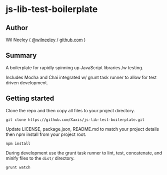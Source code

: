 # js-lib-test-boilerplate

## Author

Wil Neeley ( [@wilneeley](http://twitter.com/wilneeley) / [github.com](https://github.com/Xaxis) )

## Summary

A boilerplate for rapidly spinning up JavaScript libraries /w testing.

Includes Mocha and Chai integrated w/ grunt task runner to allow for test driven development.

## Getting started

Clone the repo and then copy all files to your project directory.

```
git clone https://github.com/Xaxis/js-lib-test-boilerplate.git
```

Update LICENSE, package.json, README.md to match your project details then npm install from your project root.

```
npm install
```

During development use the grunt task runner to lint, test, concatenate, and minify files to the `dist/` directory.

```
grunt watch
```

